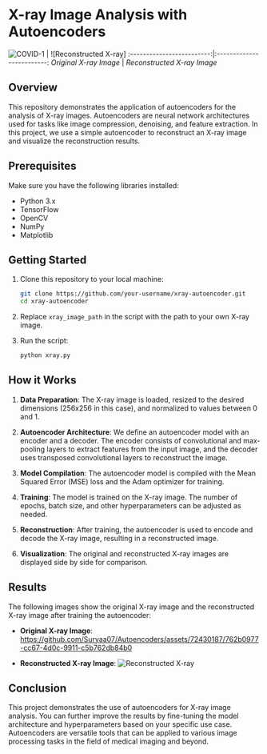 # X-ray Image Analysis with Autoencoders


![COVID-1](https://github.com/Suryaa07/Autoencoders/assets/72430187/762b0977-cc67-4d0c-9911-c5b762db84b0)
| ![Reconstructed X-ray]
:-------------------------:|:-------------------------:
*Original X-ray Image* | *Reconstructed X-ray Image*

## Overview

This repository demonstrates the application of autoencoders for the analysis of X-ray images. Autoencoders are neural network architectures used for tasks like image compression, denoising, and feature extraction. In this project, we use a simple autoencoder to reconstruct an X-ray image and visualize the reconstruction results.

## Prerequisites

Make sure you have the following libraries installed:

- Python 3.x
- TensorFlow
- OpenCV
- NumPy
- Matplotlib

## Getting Started

1. Clone this repository to your local machine:

   ```bash
   git clone https://github.com/your-username/xray-autoencoder.git
   cd xray-autoencoder
   ```

2. Replace `xray_image_path` in the script with the path to your own X-ray image.

3. Run the script:

   ```bash
   python xray.py
   ```

## How it Works

1. **Data Preparation**: The X-ray image is loaded, resized to the desired dimensions (256x256 in this case), and normalized to values between 0 and 1.

2. **Autoencoder Architecture**: We define an autoencoder model with an encoder and a decoder. The encoder consists of convolutional and max-pooling layers to extract features from the input image, and the decoder uses transposed convolutional layers to reconstruct the image.

3. **Model Compilation**: The autoencoder model is compiled with the Mean Squared Error (MSE) loss and the Adam optimizer for training.

4. **Training**: The model is trained on the X-ray image. The number of epochs, batch size, and other hyperparameters can be adjusted as needed.

5. **Reconstruction**: After training, the autoencoder is used to encode and decode the X-ray image, resulting in a reconstructed image.

6. **Visualization**: The original and reconstructed X-ray images are displayed side by side for comparison.

## Results

The following images show the original X-ray image and the reconstructed X-ray image after training the autoencoder:

- **Original X-ray Image**: https://github.com/Suryaa07/Autoencoders/assets/72430187/762b0977-cc67-4d0c-9911-c5b762db84b0

- **Reconstructed X-ray Image**:
![Reconstructed X-ray](link_to_reconstructed_xray_image.png)

## Conclusion

This project demonstrates the use of autoencoders for X-ray image analysis. You can further improve the results by fine-tuning the model architecture and hyperparameters based on your specific use case. Autoencoders are versatile tools that can be applied to various image processing tasks in the field of medical imaging and beyond.
